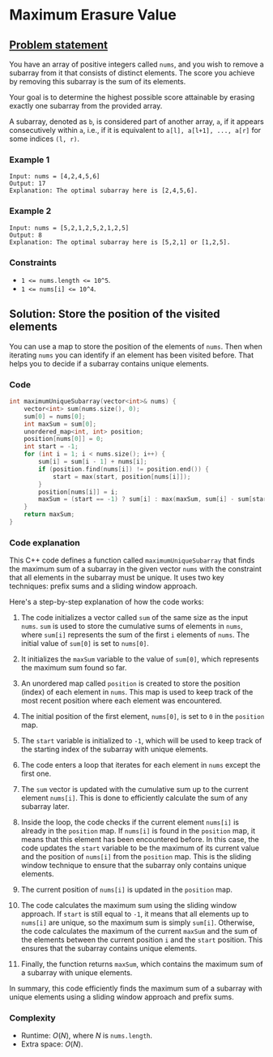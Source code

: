 # Maximum Erasure Value

## [Problem statement](https://leetcode.com/problems/maximum-erasure-value/)

You have an array of positive integers called `nums`, and you wish to remove a subarray from it that consists of distinct elements. The score you achieve by removing this subarray is the sum of its elements.

Your goal is to determine the highest possible score attainable by erasing exactly one subarray from the provided array.

A subarray, denoted as `b`, is considered part of another array, `a`, if it appears consecutively within `a`, i.e., if it is equivalent to `a[l], a[l+1], ..., a[r]` for some indices `(l, r)`.

### Example 1
```text
Input: nums = [4,2,4,5,6]
Output: 17
Explanation: The optimal subarray here is [2,4,5,6].
```

### Example 2
```text
Input: nums = [5,2,1,2,5,2,1,2,5]
Output: 8
Explanation: The optimal subarray here is [5,2,1] or [1,2,5].
``` 

### Constraints

* `1 <= nums.length <= 10^5`.
* `1 <= nums[i] <= 10^4`.

## Solution: Store the position of the visited elements

You can use a map to store the position of the elements of `nums`. Then when iterating `nums` you can identify if an element has been visited before. That helps you to decide if a subarray contains unique elements.


### Code
```cpp
int maximumUniqueSubarray(vector<int>& nums) {
    vector<int> sum(nums.size(), 0);
    sum[0] = nums[0];    
    int maxSum = sum[0];
    unordered_map<int, int> position;
    position[nums[0]] = 0;
    int start = -1;
    for (int i = 1; i < nums.size(); i++) {
        sum[i] = sum[i - 1] + nums[i];
        if (position.find(nums[i]) != position.end()) {
            start = max(start, position[nums[i]]);
        }
        position[nums[i]] = i;
        maxSum = (start == -1) ? sum[i] : max(maxSum, sum[i] - sum[start]);
    }
    return maxSum;
}
```

### Code explanation

This C++ code defines a function called `maximumUniqueSubarray` that finds the maximum sum of a subarray in the given vector `nums` with the constraint that all elements in the subarray must be unique. It uses two key techniques: prefix sums and a sliding window approach.

Here's a step-by-step explanation of how the code works:

1. The code initializes a vector called `sum` of the same size as the input `nums`. `sum` is used to store the cumulative sums of elements in `nums`, where `sum[i]` represents the sum of the first `i` elements of `nums`. The initial value of `sum[0]` is set to `nums[0]`.

2. It initializes the `maxSum` variable to the value of `sum[0]`, which represents the maximum sum found so far.

3. An unordered map called `position` is created to store the position (index) of each element in `nums`. This map is used to keep track of the most recent position where each element was encountered.

4. The initial position of the first element, `nums[0]`, is set to `0` in the `position` map.

5. The `start` variable is initialized to `-1`, which will be used to keep track of the starting index of the subarray with unique elements.

6. The code enters a loop that iterates for each element in `nums` except the first one.

7. The `sum` vector is updated with the cumulative sum up to the current element `nums[i]`. This is done to efficiently calculate the sum of any subarray later.

8. Inside the loop, the code checks if the current element `nums[i]` is already in the `position` map. If `nums[i]` is found in the `position` map, it means that this element has been encountered before. In this case, the code updates the `start` variable to be the maximum of its current value and the position of `nums[i]` from the `position` map. This is the sliding window technique to ensure that the subarray only contains unique elements.

9. The current position of `nums[i]` is updated in the `position` map.

10. The code calculates the maximum sum using the sliding window approach. If `start` is still equal to `-1`, it means that all elements up to `nums[i]` are unique, so the maximum sum is simply `sum[i]`. Otherwise, the code calculates the maximum of the current `maxSum` and the sum of the elements between the current position `i` and the `start` position. This ensures that the subarray contains unique elements.

11. Finally, the function returns `maxSum`, which contains the maximum sum of a subarray with unique elements.

In summary, this code efficiently finds the maximum sum of a subarray with unique elements using a sliding window approach and prefix sums. 

### Complexity
* Runtime: $O(N)$, where $N$ is `nums.length`.
* Extra space: $O(N)$.


